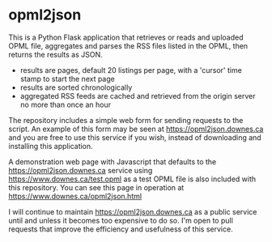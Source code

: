 # opml2json

This is a Python Flask application that retrieves or reads and uploaded OPML file, aggregates and parses the RSS files listed in the OPML, then returns the results as JSON.

- results are pages, default 20 listings per page, with a 'cursor' time stamp to start the next page
- results are sorted chronologically
- aggregated RSS feeds are cached and retrieved from the origin server no more than once an hour

The repository includes a simple web form for sending requests to the script. An example of this form may be seen at https://opml2json.downes.ca and you are free to use this service if you wish, instead of downloading and installing this application.

A demonstration web page with Javascript that defaults to the https://opml2json.downes.ca service using https://www.downes.ca/test.opml as a test OPML file is also included with this repository. You can see this page in operation at https://www.downes.ca/opml2json.html

I will continue to maintain https://opml2json.downes.ca as a public service until and unless it becomes too expensive to do so. I'm open to pull requests that improve the efficiency and usefulness of this service.
